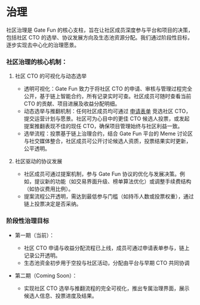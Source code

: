 # 治理

社区治理是 Gate Fun 的核心支柱，旨在让社区成员深度参与平台和项目的决策，包括社区 CTO 的选举、协议发展方向及生态池资源分配。我们通过阶段性目标，逐步实现去中心化的治理愿景。



### 社区治理的核心机制：



1.  社区 CTO 的可视化与动态选举

    * 透明可视化：Gate Fun 致力于将社区 CTO 的申请、审核与管理过程完全公开，基于链上智能合约，所有记录实时可查。社区成员可随时查看当前 CTO 的贡献、项目进展及收益分配明细。
    * 动态选举与推翻机制：任何社区成员均可通过 [申请表单](https://docs.google.com/forms/d/e/1FAIpQLSdeSu8Bo3amonra4QjNRIRBn_7OBsnX3luocqPdQ8kz4GBMow/viewform) 竞选社区 CTO，提交运营计划与愿景。社区可为心目中的更佳 CTO 候选人投票，或发起提案推翻表现不佳的现任 CTO，确保项目管理始终与社区利益一致。
    * 选举流程：投票基于链上治理合约，结合 Gate Fun 平台的 Meme 讨论区与社交媒体整合，社区成员可公开讨论候选人资质，投票结果实时更新，公平透明。


2.  社区驱动的协议发展

    * 社区成员可通过提案机制，参与 Gate Fun 协议的优化与发展决策。例如，提议新的功能（如交易界面升级、榜单算法优化）或调整手续费结构（如协议费用比例）。
    * 提案流程公开透明，需达到最低参与门槛（如持币人数或投票权重），通过链上投票决定是否采纳。



### 阶段性治理目标



*   第一期（当前）：

    * 社区 CTO 申请与收益分配流程已上线，成员可通过申请表单参与，链上记录公开透明。
    * 生态池资金初步用于空投与社区活动，分配由平台与早期 CTO 共同协调


*   第二期（Coming Soon）：

    * 实现社区 CTO 选举与推翻流程的完全可视化，推出专属治理界面，展示候选人信息、投票进度及结果。



